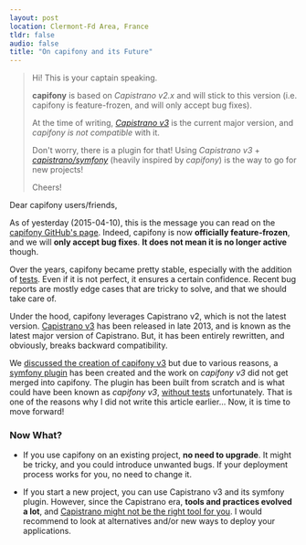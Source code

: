```yaml
---
layout: post
location: Clermont-Fd Area, France
tldr: false
audio: false
title: "On capifony and its Future"
---
```


> Hi! This is your captain speaking.
>
> **capifony** is based on *Capistrano v2.x* and will stick to this version
> (i.e. capifony is feature-frozen, and will only accept bug fixes).
>
> At the time of writing, [*Capistrano v3*](http://capistranorb.com/) is the
> current major version, and *capifony is not compatible* with it.
>
> Don't worry, there is a plugin for that! Using *Capistrano v3* +
> [*capistrano/symfony*](https://github.com/capistrano/symfony) (heavily
> inspired by *capifony*) is the way to go for new projects!
>
> Cheers!

Dear capifony users/friends,

As of yesterday (2015-04-10), this is the message you can read on the [capifony
GitHub's page](https://github.com/everzet/capifony). Indeed, capifony is now
**officially feature-frozen**, and we will **only accept bug fixes**. **It does
not mean it is no longer active** though.

Over the years, capifony became pretty stable, especially with the addition of
[tests](https://github.com/everzet/capifony/tree/master/spec). Even if it is not
perfect, it ensures a certain confidence. Recent bug reports are mostly edge
cases that are tricky to solve, and that we should take care of.

Under the hood, capifony leverages Capistrano v2, which is not the latest
version. [Capistrano v3](http://capistranorb.com/) has been released in late
2013, and is known as the latest major version of Capistrano. But, it has been
entirely rewritten, and obviously, breaks backward compatibility.

We [discussed the creation of capifony
v3](https://github.com/everzet/capifony/pull/437) but due to various reasons, a
[symfony plugin](https://github.com/capistrano/symfony) has been created and the
work on _capifony v3_ did not get merged into capifony. The plugin has been
built from scratch and is what could have been known as _capifony v3_, [without
tests](https://github.com/capistrano/symfony/issues/27) unfortunately. That is
one of the reasons why I did not write this article earlier... Now, it is time
to move forward!

### Now What?

* If you use capifony on an existing project, **no need to upgrade**. It might be
 tricky, and you could introduce unwanted bugs. If your deployment process works
 for you, no need to change it.

* If you start a new project, you can use Capistrano v3 and its symfony plugin.
  However, since the Capistrano era, **tools and practices evolved a lot**, and
  [Capistrano might not be the right tool for
  you](https://groups.google.com/forum/#!topic/capistrano/nmMaqWR1z84). I would
  recommend to look at alternatives and/or new ways to deploy your applications.
